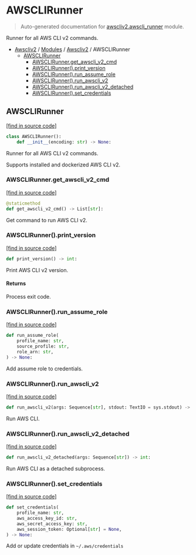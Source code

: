 # AWSCLIRunner

> Auto-generated documentation for [awscliv2.awscli_runner](https://github.com/vemel/awscliv2/blob/main/awscliv2/awscli_runner.py) module.

Runner for all AWS CLI v2 commands.

- [Awscliv2](../README.md#aws-cli-v2-for-python-) / [Modules](../MODULES.md#awscliv2-modules) / [Awscliv2](index.md#awscliv2) / AWSCLIRunner
    - [AWSCLIRunner](#awsclirunner)
        - [AWSCLIRunner.get_awscli_v2_cmd](#awsclirunnerget_awscli_v2_cmd)
        - [AWSCLIRunner().print_version](#awsclirunnerprint_version)
        - [AWSCLIRunner().run_assume_role](#awsclirunnerrun_assume_role)
        - [AWSCLIRunner().run_awscli_v2](#awsclirunnerrun_awscli_v2)
        - [AWSCLIRunner().run_awscli_v2_detached](#awsclirunnerrun_awscli_v2_detached)
        - [AWSCLIRunner().set_credentials](#awsclirunnerset_credentials)

## AWSCLIRunner

[[find in source code]](https://github.com/vemel/awscliv2/blob/main/awscliv2/awscli_runner.py#L19)

```python
class AWSCLIRunner():
    def __init__(encoding: str) -> None:
```

Runner for all AWS CLI v2 commands.

Supports installed and dockerized AWS CLI v2.

### AWSCLIRunner.get_awscli_v2_cmd

[[find in source code]](https://github.com/vemel/awscliv2/blob/main/awscliv2/awscli_runner.py#L30)

```python
@staticmethod
def get_awscli_v2_cmd() -> List[str]:
```

Get command to run AWS CLI v2.

### AWSCLIRunner().print_version

[[find in source code]](https://github.com/vemel/awscliv2/blob/main/awscliv2/awscli_runner.py#L99)

```python
def print_version() -> int:
```

Print AWS CLI v2 version.

#### Returns

Process exit code.

### AWSCLIRunner().run_assume_role

[[find in source code]](https://github.com/vemel/awscliv2/blob/main/awscliv2/awscli_runner.py#L108)

```python
def run_assume_role(
    profile_name: str,
    source_profile: str,
    role_arn: str,
) -> None:
```

Add assume role to credentials.

### AWSCLIRunner().run_awscli_v2

[[find in source code]](https://github.com/vemel/awscliv2/blob/main/awscliv2/awscli_runner.py#L73)

```python
def run_awscli_v2(args: Sequence[str], stdout: TextIO = sys.stdout) -> int:
```

Run AWS CLI.

### AWSCLIRunner().run_awscli_v2_detached

[[find in source code]](https://github.com/vemel/awscliv2/blob/main/awscliv2/awscli_runner.py#L86)

```python
def run_awscli_v2_detached(args: Sequence[str]) -> int:
```

Run AWS CLI as a detached subprocess.

### AWSCLIRunner().set_credentials

[[find in source code]](https://github.com/vemel/awscliv2/blob/main/awscliv2/awscli_runner.py#L145)

```python
def set_credentials(
    profile_name: str,
    aws_access_key_id: str,
    aws_secret_access_key: str,
    aws_session_token: Optional[str] = None,
) -> None:
```

Add or update credentials in `~/.aws/credentials`
